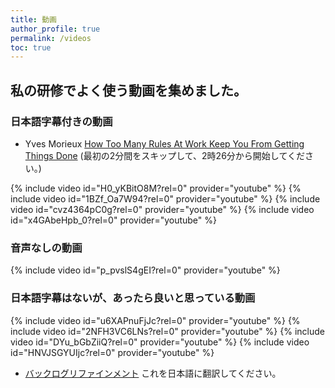 ```yaml
---
title: 動画
author_profile: true
permalink: /videos
toc: true
---
```

## 私の研修でよく使う動画を集めました。

### 日本語字幕付きの動画

* Yves Morieux [How Too Many Rules At Work Keep You From Getting Things Done](https://www.ted.com/talks/yves_morieux_how_too_many_rules_at_work_keep_you_from_getting_things_done)
(最初の2分間をスキップして、2時26分から開始してください。)

{% include video id="H0_yKBitO8M?rel=0" provider="youtube" %}
{% include video id="1BZf_Oa7W94?rel=0" provider="youtube" %}
{% include video id="cvz4364pC0g?rel=0" provider="youtube" %}
{% include video id="x4GAbeHpb_0?rel=0" provider="youtube" %}

### 音声なしの動画

{% include video id="p_pvslS4gEI?rel=0" provider="youtube" %}

### 日本語字幕はないが、あったら良いと思っている動画

{% include video id="u6XAPnuFjJc?rel=0" provider="youtube" %}
{% include video id="2NFH3VC6LNs?rel=0" provider="youtube" %}
{% include video id="DYu_bGbZiiQ?rel=0" provider="youtube" %}
{% include video id="HNVJSGYUIjc?rel=0" provider="youtube" %}

* [バックログリファインメント](http://scrumtrainingseries.com/BacklogRefinementMeeting) これを日本語に翻訳してください。
